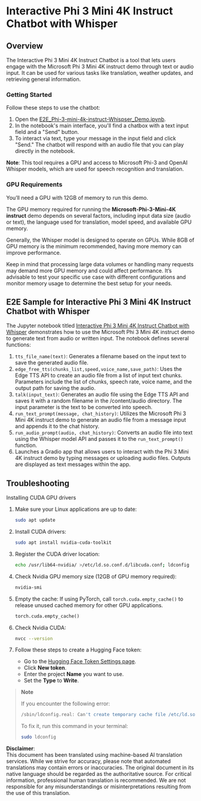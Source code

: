 # Interactive Phi 3 Mini 4K Instruct Chatbot with Whisper

## Overview

The Interactive Phi 3 Mini 4K Instruct Chatbot is a tool that lets users engage with the Microsoft Phi 3 Mini 4K instruct demo through text or audio input. It can be used for various tasks like translation, weather updates, and retrieving general information.

### Getting Started

Follow these steps to use the chatbot:

1. Open the [E2E_Phi-3-mini-4k-instruct-Whispser_Demo.ipynb](https://github.com/microsoft/Phi-3CookBook/blob/main/code/06.E2E/E2E_Phi-3-mini-4k-instruct-Whispser_Demo.ipynb).
2. In the notebook's main interface, you'll find a chatbox with a text input field and a "Send" button.
3. To interact via text, type your message in the input field and click "Send." The chatbot will respond with an audio file that you can play directly in the notebook.

**Note**: This tool requires a GPU and access to Microsoft Phi-3 and OpenAI Whisper models, which are used for speech recognition and translation.

### GPU Requirements

You’ll need a GPU with 12GB of memory to run this demo.

The GPU memory required for running the **Microsoft-Phi-3-Mini-4K instruct** demo depends on several factors, including input data size (audio or text), the language used for translation, model speed, and available GPU memory.

Generally, the Whisper model is designed to operate on GPUs. While 8GB of GPU memory is the minimum recommended, having more memory can improve performance.

Keep in mind that processing large data volumes or handling many requests may demand more GPU memory and could affect performance. It’s advisable to test your specific use case with different configurations and monitor memory usage to determine the best setup for your needs.

## E2E Sample for Interactive Phi 3 Mini 4K Instruct Chatbot with Whisper

The Jupyter notebook titled [Interactive Phi 3 Mini 4K Instruct Chatbot with Whisper](https://github.com/microsoft/Phi-3CookBook/blob/main/code/06.E2E/E2E_Phi-3-mini-4k-instruct-Whispser_Demo.ipynb) demonstrates how to use the Microsoft Phi 3 Mini 4K instruct demo to generate text from audio or written input. The notebook defines several functions:

1. `tts_file_name(text)`: Generates a filename based on the input text to save the generated audio file.
2. `edge_free_tts(chunks_list,speed,voice_name,save_path)`: Uses the Edge TTS API to create an audio file from a list of input text chunks. Parameters include the list of chunks, speech rate, voice name, and the output path for saving the audio.
3. `talk(input_text)`: Generates an audio file using the Edge TTS API and saves it with a random filename in the /content/audio directory. The input parameter is the text to be converted into speech.
4. `run_text_prompt(message, chat_history)`: Utilizes the Microsoft Phi 3 Mini 4K instruct demo to generate an audio file from a message input and appends it to the chat history.
5. `run_audio_prompt(audio, chat_history)`: Converts an audio file into text using the Whisper model API and passes it to the `run_text_prompt()` function.
6. Launches a Gradio app that allows users to interact with the Phi 3 Mini 4K instruct demo by typing messages or uploading audio files. Outputs are displayed as text messages within the app.

## Troubleshooting

Installing CUDA GPU drivers

1. Make sure your Linux applications are up to date:

    ```bash
    sudo apt update
    ```

2. Install CUDA drivers:

    ```bash
    sudo apt install nvidia-cuda-toolkit
    ```

3. Register the CUDA driver location:

    ```bash
    echo /usr/lib64-nvidia/ >/etc/ld.so.conf.d/libcuda.conf; ldconfig
    ```

4. Check Nvidia GPU memory size (12GB of GPU memory required):

    ```bash
    nvidia-smi
    ```

5. Empty the cache: If using PyTorch, call `torch.cuda.empty_cache()` to release unused cached memory for other GPU applications.

    ```python
    torch.cuda.empty_cache() 
    ```

6. Check Nvidia CUDA:

    ```bash
    nvcc --version
    ```

7. Follow these steps to create a Hugging Face token:

    - Go to the [Hugging Face Token Settings page](https://huggingface.co/settings/tokens?WT.mc_id=aiml-137032-kinfeylo).
    - Click **New token**.
    - Enter the project **Name** you want to use.
    - Set the **Type** to **Write**.

> **Note**
>
> If you encounter the following error:
>
> ```bash
> /sbin/ldconfig.real: Can't create temporary cache file /etc/ld.so.cache~: Permission denied 
> ```
>
> To fix it, run this command in your terminal:
>
> ```bash
> sudo ldconfig
> ```

**Disclaimer**:  
This document has been translated using machine-based AI translation services. While we strive for accuracy, please note that automated translations may contain errors or inaccuracies. The original document in its native language should be regarded as the authoritative source. For critical information, professional human translation is recommended. We are not responsible for any misunderstandings or misinterpretations resulting from the use of this translation.